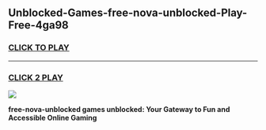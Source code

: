 
## Unblocked-Games-free-nova-unblocked-Play-Free-4ga98
<h3>
<a href="https://premium76.site?title=free-nova-unblocked&ref=18A1">CLICK TO PLAY</a></h3>
<hr>

<h3>
<a href="https://premium76.site?title=free-nova-unblocked&ref=18A1">CLICK 2 PLAY</a>
  
</h3>

<a href="https://premium76.site?title=free-nova-unblocked&ref=18A1"><img src="https://clearcache.store/games.png"></a>


**free-nova-unblocked games unblocked: Your Gateway to Fun and Accessible Online Gaming**

